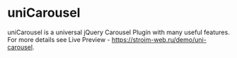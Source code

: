 # uniСarousel
uniСarousel is a universal jQuery Carousel Plugin with many useful features.
For more details see Live Preview - https://stroim-web.ru/demo/uni-carousel.
